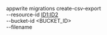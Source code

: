 appwrite migrations create-csv-export \
    --resource-id <ID1:ID2> \
    --bucket-id <BUCKET_ID> \
    --filename <FILENAME>
